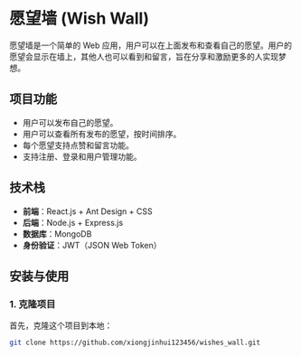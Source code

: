 # 愿望墙 (Wish Wall)

愿望墙是一个简单的 Web 应用，用户可以在上面发布和查看自己的愿望。用户的愿望会显示在墙上，其他人也可以看到和留言，旨在分享和激励更多的人实现梦想。

## 项目功能

- 用户可以发布自己的愿望。
- 用户可以查看所有发布的愿望，按时间排序。
- 每个愿望支持点赞和留言功能。
- 支持注册、登录和用户管理功能。

## 技术栈

- **前端**：React.js + Ant Design + CSS
- **后端**：Node.js + Express.js
- **数据库**：MongoDB
- **身份验证**：JWT（JSON Web Token）

## 安装与使用

### 1. 克隆项目

首先，克隆这个项目到本地：

```bash
git clone https://github.com/xiongjinhui123456/wishes_wall.git
